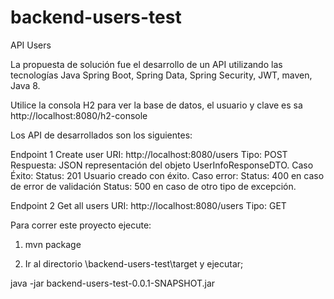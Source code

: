 # backend-users-test
API Users

La propuesta de solución fue el desarrollo de un API utilizando las tecnologías Java Spring Boot, Spring Data, Spring Security, JWT, maven, Java 8.

Utilice la consola H2 para ver la base de datos, el usuario y clave es sa
http://localhost:8080/h2-console

Los API de desarrollados son los siguientes:

Endpoint 1 Create user
URI: http://localhost:8080/users
Tipo: POST
Respuesta: JSON representación del objeto UserInfoResponseDTO.
Caso Éxito:
Status: 201 Usuario creado con éxito.
Caso error:
Status: 400 en caso de error de validación
Status: 500 en caso de otro tipo de excepción.


Endpoint 2 Get all users
URI: http://localhost:8080/users
Tipo: GET

Para correr este proyecto ejecute:

1. mvn package

2. Ir al directorio \backend-users-test\target y ejecutar;

java -jar backend-users-test-0.0.1-SNAPSHOT.jar
